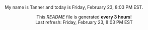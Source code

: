 My name is Tanner and today is Friday, February 23, 8:03 PM EST.

<p align="center">This <i>README</i> file is generated <b>every 3 hours</b>!</br>Last refresh: Friday, February 23, 8:03 PM EST<br /></p>
